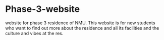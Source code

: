 # Phase-3-website
website for phase 3 residence of NMU. This website is for new students who want to find out more about the residence and all its facilities and the culture and vibes at the res.
